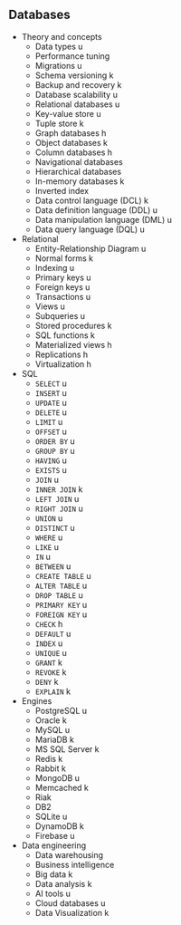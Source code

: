 ## Databases

- Theory and concepts
  - Data types u
  - Performance tuning
  - Migrations u
  - Schema versioning k
  - Backup and recovery k
  - Database scalability u
  - Relational databases u
  - Key-value store u
  - Tuple store k
  - Graph databases h
  - Object databases k
  - Column databases h
  - Navigational databases 
  - Hierarchical databases
  - In-memory databases k
  - Inverted index
  - Data control language (DCL) k
  - Data definition language (DDL) u
  - Data manipulation language (DML) u
  - Data query language (DQL) u
- Relational
  - Entity-Relationship Diagram u
  - Normal forms k
  - Indexing u
  - Primary keys u
  - Foreign keys u
  - Transactions u
  - Views u
  - Subqueries u
  - Stored procedures k
  - SQL functions k
  - Materialized views h
  - Replications h
  - Virtualization h
- SQL
  - `SELECT` u
  - `INSERT` u
  - `UPDATE` u
  - `DELETE` u
  - `LIMIT` u
  - `OFFSET` u
  - `ORDER BY` u
  - `GROUP BY` u
  - `HAVING` u
  - `EXISTS` u
  - `JOIN` u
  - `INNER JOIN` k
  - `LEFT JOIN` u
  - `RIGHT JOIN` u
  - `UNION` u
  - `DISTINCT` u
  - `WHERE` u
  - `LIKE` u
  - `IN` u
  - `BETWEEN` u
  - `CREATE TABLE` u
  - `ALTER TABLE` u
  - `DROP TABLE` u
  - `PRIMARY KEY` u
  - `FOREIGN KEY` u
  - `CHECK` h
  - `DEFAULT` u
  - `INDEX` u
  - `UNIQUE` u
  - `GRANT` k
  - `REVOKE` k
  - `DENY` k
  - `EXPLAIN` k
- Engines
  - PostgreSQL u
  - Oracle k
  - MySQL u
  - MariaDB k
  - MS SQL Server k
  - Redis k
  - Rabbit k
  - MongoDB u
  - Memcached k
  - Riak
  - DB2
  - SQLite u
  - DynamoDB k
  - Firebase u
- Data engineering
  - Data warehousing
  - Business intelligence
  - Big data k
  - Data analysis k
  - AI tools u
  - Cloud databases u
  - Data Visualization k
